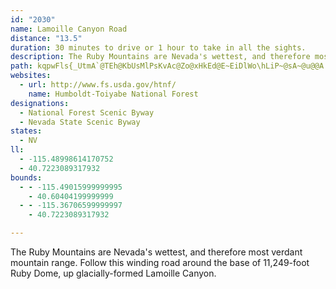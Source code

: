 ```yaml
---
id: "2030"
name: Lamoille Canyon Road
distance: "13.5"
duration: 30 minutes to drive or 1 hour to take in all the sights.
description: The Ruby Mountains are Nevada's wettest, and therefore most verdant mountain range. Follow this winding road around the base of 11,249-foot Ruby Dome, up glacially-formed Lamoille Canyon.
path: kqpwFls{_UtmA`@TEh@KbUsMlPsKvAc@Zo@xHkEd@E~EiDlWo\hLiP~@sA~@u@@A|D}A~C?lFn@rB?`G?hEWtL{C`CmA~PaKtOaMhFoGzCgGfA_B~DqBzAsAbBwBlA{CvHaW~BuFpCyDh@sBxBeEzHuFzB{Ct@aDQWCiFZ}E~@cGfCyJhB}EtDyJhBiGhGk^p@wB~AqBlJ{FpCgAdAkBjCoOdCkKbAgNzCcUlE}LTaDLaJl@uC~@qBdDyD~@sDf@iFH{Gt@gDz@eBh@wBZEzF_NtBqH^wB?aDi@kIr@kH^yABu@~A{Lh@qNhByWTaYv@iCfDeIzBgJzAsJPeHPmA`OyVpBgKpAwBhBqEpAkBh@WfBi@vCuA~EeHxBi@pDmD`C{@~D]fCu@ZWt@?^WzDu@~FMpBJh@VzAJt@c@vDcFbCmAp@E~@c@hHkBlKDr@KpG}@hAKnOz@dYvBlDfAbSbBvGnChAdBzCnGfAzBbB~AhXxPhAJdHGTDb@|A
websites:
  - url: http://www.fs.usda.gov/htnf/
    name: Humboldt-Toiyabe National Forest
designations:
  - National Forest Scenic Byway
  - Nevada State Scenic Byway
states:
  - NV
ll:
  - -115.48998614170752
  - 40.7223089317932
bounds:
  - - -115.49015999999995
    - 40.60404199999999
  - - -115.36706599999997
    - 40.7223089317932

---
```


The Ruby Mountains are Nevada's wettest, and therefore most verdant mountain range. Follow this winding road around the base of 11,249-foot Ruby Dome, up glacially-formed Lamoille Canyon.
